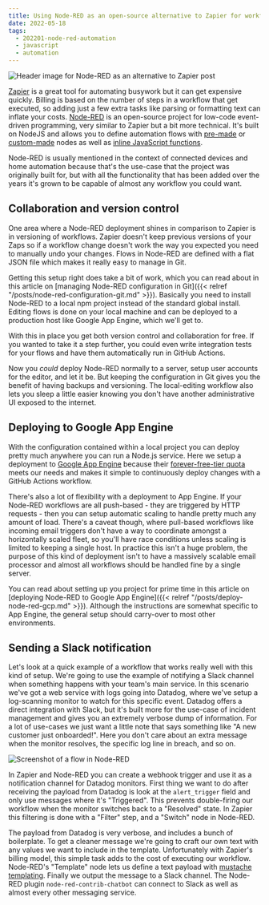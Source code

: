 ```yaml
---
title: Using Node-RED as an open-source alternative to Zapier for workflow automation
date: 2022-05-18
tags:
  - 202201-node-red-automation
  - javascript
  - automation
---
```


![Header image for Node-RED as an alternative to Zapier post](/zapier-alternative-node-red/header.png)

[Zapier](https://zapier.com/) is a great tool for automating busywork but it can get expensive quickly. Billing is based on the number of steps in a workflow that get executed, so adding just a few extra tasks like parsing or formatting text can inflate your costs. [Node-RED](https://nodered.org/) is an open-source project for low-code event-driven programming, very similar to Zapier but a bit more technical. It's built on NodeJS and allows you to define automation flows with [pre-made](https://flows.nodered.org/search?type=node&sort=downloads) or [custom-made](https://nodered.org/docs/creating-nodes/) nodes as well as [inline JavaScript functions](https://nodered.org/docs/user-guide/writing-functions).

Node-RED is usually mentioned in the context of connected devices and home automation because that's the use-case that the project was originally built for, but with all the functionality that has been added over the years it's grown to be capable of almost any workflow you could want.

## Collaboration and version control

One area where a Node-RED deployment shines in comparison to Zapier is in versioning of workflows. Zapier doesn't keep previous versions of your Zaps so if a workflow change doesn't work the way you expected you need to manually undo your changes. Flows in Node-RED are defined with a flat JSON file which makes it really easy to manage in Git.

Getting this setup right does take a bit of work, which you can read about in this article on [managing Node-RED configuration in Git]({{< relref "/posts/node-red-configuration-git.md" >}}). Basically you need to install Node-RED to a local npm project instead of the standard global install. Editing flows is done on your local machine and can be deployed to a production host like Google App Engine, which we'll get to.

With this in place you get both version control and collaboration for free. If you wanted to take it a step further, you could even write integration tests for your flows and have them automatically run in GitHub Actions.

Now you _could_ deploy Node-RED normally to a server, setup user accounts for the editor, and let it be. But keeping the configuration in Git gives you the benefit of having backups and versioning. The local-editing workflow also lets you sleep a little easier knowing you don't have another administrative UI exposed to the internet.

## Deploying to Google App Engine

With the configuration contained within a local project you can deploy pretty much anywhere you can run a Node.js service. Here we setup a deployment to [Google App Engine](https://cloud.google.com/appengine) because their [forever-free-tier quota](https://cloud.google.com/appengine/quotas) meets our needs and makes it simple to continuously deploy changes with a GitHub Actions workflow.

There's also a lot of flexibility with a deployment to App Engine. If your Node-RED workflows are all push-based - they are triggered by HTTP requests - then you can setup automatic scaling to handle pretty much any amount of load. There's a caveat though, where pull-based workflows like incoming email triggers don't have a way to coordinate amongst a horizontally scaled fleet, so you'll have race conditions unless scaling is limited to keeping a single host. In practice this isn't a huge problem, the purpose of this kind of deployment isn't to have a massively scalable email processor and almost all workflows should be handled fine by a single server.

You can read about setting up you project for prime time in this article on [deploying Node-RED to Google App Engine]({{< relref "/posts/deploy-node-red-gcp.md" >}}). Although the instructions are somewhat specific to App Engine, the general setup should carry-over to most other environments.

## Sending a Slack notification

Let's look at a quick example of a workflow that works really well with this kind of setup. We're going to use the example of notifying a Slack channel when something happens with your team's main service. In this scenario we've got a web service with logs going into Datadog, where we've setup a log-scanning monitor to watch for this specific event. Datadog offers a direct integration with Slack, but it's built more for the use-case of incident management and gives you an extremely verbose dump of information. For a lot of use-cases we just want a little note that says something like "A new customer just onboarded!". Here you don't care about an extra message when the monitor resolves, the specific log line in breach, and so on.

![Screenshot of a flow in Node-RED](/zapier-alternative-node-red/node-red-datadog-slack.png)

In Zapier and Node-RED you can create a webhook trigger and use it as a notification channel for Datadog monitors. First thing we want to do after receiving the payload from Datadog is look at the `alert_trigger` field and only use messages where it's "Triggered". This prevents double-firing our workflow when the monitor switches back to a "Resolved" state. In Zapier this filtering is done with a "Filter" step, and a "Switch" node in Node-RED.

The payload from Datadog is very verbose, and includes a bunch of boilerplate. To get a cleaner message we're going to craft our own text with any values we want to include in the template. Unfortunately with Zapier's billing model, this simple task adds to the cost of executing our workflow. Node-RED's "Template" node lets us define a text payload with [mustache templating](https://mustache.github.io/). Finally we output the message to a Slack channel. The Node-RED plugin `node-red-contrib-chatbot` can connect to Slack as well as almost every other messaging service.
